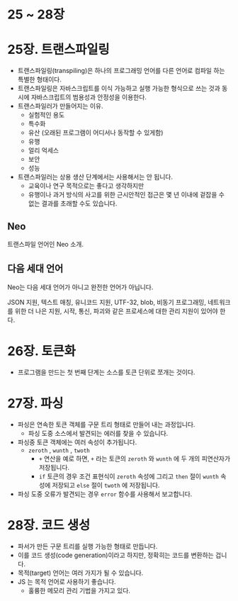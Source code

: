 # 25 ~ 28장

# 25장. 트랜스파일링

- 트랜스파일링(transpiling)은 하나의 프로그래밍 언어를 다른 언어로 컴파일 하는 특별한 형태이다.
- 트랜스파일링은 자바스크립트를 이식 가능하고 실행 가능한 형식으로 쓰는 것과 동시에 자바스크립트의 범용성과 안정성을 이용한다.
- 트랜스파일러가 만들어지는 이유.
  - 실험적인 용도
  - 특수화
  - 유산 (오래된 프로그램이 어디서나 동작할 수 있게함)
  - 유행
  - 얼리 억세스
  - 보안
  - 성능
- 트랜스파일러는 상용 생산 단계에서는 사용해서는 안 됩니다.
  - 교육이나 연구 목적으로는 좋다고 생각하지만
  - 유행이나 과거 방식의 사고를 위한 근시안적인 접근은 몇 년 이내에 겉잡을 수 없는 결과를 초래할 수도 있습니다.

## Neo

트랜스파일 언어인 Neo 소개.

## 다음 세대 언어

Neo는 다음 세대 언어가 아니고 완전한 언어가 아닙니다.

JSON 지원, 텍스트 매칭, 유니코드 지원, UTF-32, blob, 비동기 프로그래밍, 네트워크를 위한 더 나은 지원, 시작, 통신, 파괴와 같은 프로세스에 대한 관리 지원이 있어야 한다.

# 26장. 토큰화

- 프로그램을 만드는 첫 번째 단계는 소스를 토큰 단위로 쪼개는 것이다.

# 27장. 파싱

- 파싱은 연속한 토큰 객체를 구문 트리 형태로 만들어 내는 과정입니다.
  - 파싱 도중 소스에서 발견되는 에러를 찾을 수 있습니다.
- 파싱중 토큰 객체에는 여러 속성이 추가됩니다.
  - `zeroth` , `wunth` , `twoth`
    - `+` 연산을 예로 하면, `+` 라는 토큰의 `zeroth` 와 `wunth` 에 두 개의 피연산자가 저장됩니다.
    - `if` 토큰의 경우 조건 표현식이 `zeroth` 속성에 그리고 `then` 절이 `wunth` 속성에 저장되고 `else` 절이 `twoth` 에 저장됩니다.
- 파싱 도중 오류가 발견되는 경우 `error` 함수를 사용해서 보고합니다.

# 28장. 코드 생성

- 파서가 만든 구문 트리를 실행 가능한 형태로 만듭니다.
- 이를 코드 생성(code generation)이라고 하지만, 정확히는 코드를 변환하는 겁니다.
- 목적(target) 언어는 여러 가지가 될 수 있습니다.
- JS 는 목적 언어로 사용하기 좋습니다.
  - 훌륭한 메모리 관리 기법을 가지고 있다.
